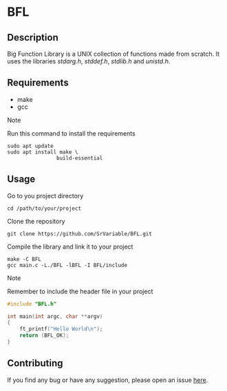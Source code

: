 # BFL

## Description

Big Function Library is a UNIX collection of functions made from scratch.
It uses the libraries _stdarg.h_, _stddef.h_, _stdlib.h_ and _unistd.h_.

## Requirements

- make
- gcc

> [!NOTE]
>
> Run this command to install the requirements
>
> ```Shell
> sudo apt update
> sudo apt install make \
>                 build-essential
> ```

## Usage

Go to you project directory

```Shell
cd /path/to/your/project
```

Clone the repository

```Shell
git clone https://github.com/SrVariable/BFL.git
```

Compile the library and link it to your project

```Shell
make -C BFL
gcc main.c -L./BFL -lBFL -I BFL/include
```

> [!NOTE]
>
> Remember to include the header file in your project
>
> ```C
> #include "BFL.h"
>
> int main(int argc, char **argv)
> {
>     ft_printf("Hello World\n");
>     return (BFL_OK);
> }
> ```

## Contributing

If you find any bug or have any suggestion, please open an issue
[here](https://github.com/SrVariable/BFL/issues/new).

